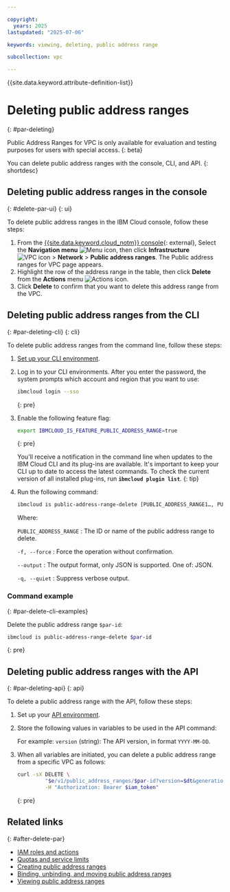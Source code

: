 ```yaml
---

copyright:
  years: 2025
lastupdated: "2025-07-06"

keywords: viewing, deleting, public address range

subcollection: vpc

---
```


{{site.data.keyword.attribute-definition-list}}

# Deleting public address ranges
{: #par-deleting}


Public Address Ranges for VPC is only available for evaluation and testing purposes for users with special access.
{: beta}

You can delete public address ranges with the console, CLI, and API.
{: shortdesc}

## Deleting public address ranges in the console
{: #delete-par-ui}
{: ui}

To delete public address ranges in the IBM Cloud console, follow these steps:

1. From the [{{site.data.keyword.cloud_notm}} console](/login){: external}, Select the **Navigation menu** ![Menu icon](../icons/icon_hamburger.svg), then click **Infrastructure** ![VPC icon](../../icons/vpc.svg) > **Network** > **Public address ranges**. The Public address ranges for VPC page appears.
1. Highlight the row of the address range in the table, then click **Delete** from the **Actions** menu ![Actions icon](../icons/action-menu-icon.svg "Actions").
1. Click **Delete** to confirm that you want to delete this address range from the VPC.

## Deleting public address ranges from the CLI
{: #par-deleting-cli}
{: cli}

To delete public address ranges from the command line, follow these steps:

1. [Set up your CLI environment](/docs/vpc?topic=vpc-set-up-environment&interface=cli).
1. Log in to your CLI environments. After you enter the password, the system prompts which account and region that you want to use:

   ```sh
   ibmcloud login --sso
   ```
   {: pre}

1. Enable the following feature flag:

   ```sh
   export IBMCLOUD_IS_FEATURE_PUBLIC_ADDRESS_RANGE=true
   ```
   {: pre}

   You'll receive a notification in the command line when updates to the IBM Cloud CLI and its plug-ins are available. It's important to keep your CLI up to date to access the latest commands. To check the current version of all installed plug-ins, run **`ibmcloud plugin list`**.
   {: tip}

1. Run the following command:

   ```sh
   ibmcloud is public-address-range-delete [PUBLIC_ADDRESS_RANGE1…, PUBLIC_ADDRESS_RANGE2…] [-f, --force][--output JSON] [-q, --quiet]
   ```

   Where:

   `PUBLIC_ADDRESS_RANGE`
   :   The ID or name of the public address range to delete.

   `-f, --force`
   :   Force the operation without confirmation.

   `--output`
   :   The output format, only JSON is supported. One of: JSON.

   `-q, --quiet`
   :   Suppress verbose output.

### Command example
{: #par-delete-cli-examples}

Delete the public address range `$par-id`:

```sh
ibmcloud is public-address-range-delete $par-id
```
{: pre}

## Deleting public address ranges with the API
{: #par-deleting-api}
{: api}

To delete a public address range with the API, follow these steps:

1. Set up your [API environment](/docs/vpc?topic=vpc-set-up-environment&interface=cli).
1. Store the following values in variables to be used in the API command:

   For example: `version` (string): The API version, in format `YYYY-MM-DD`.

1. When all variables are initiated, you can delete a public address range from a specific VPC as follows:

   ```sh
   curl -sX DELETE \
            "$e/v1/public_address_ranges/$par-id?version=$dt&generation=2" \
            -H "Authorization: Bearer $iam_token"
   ```
   {: pre}

## Related links
{: #after-delete-par}

- [IAM roles and actions](/docs/vpc?topic=vpc-about-par#par-access-management)
- [Quotas and service limits](/docs/vpc?topic=vpc-quotas)
- [Creating public address ranges](/docs/vpc?topic=vpc-par-creating&interface=ui)
- [Binding, unbinding, and moving public address ranges](/docs/vpc?topic=vpc-par-unbinding-binding&interface=ui)
- [Viewing public address ranges](/docs/vpc?topic=vpc-par-viewing&interface=ui)
